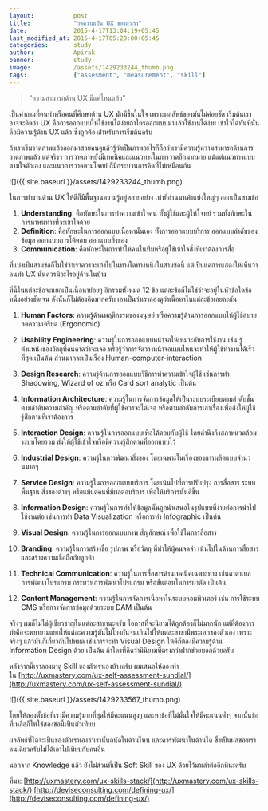 ```yaml
---
layout:           post
title:            "วัดความเป็น UX ของตัวเรา"
date:             2015-4-17T13:04:19+05:45
last_modified_at: 2015-4-17T05:20:00+05:45
categories:       study
author:           Apirak
banner:           study
image:            /assets/1429233244_thumb.png
tags:             ["assesment", "measurement", "skill"]
---
```



> “ความสามารถด้าน UX มีแค่ไหนแล้ว”

เป็นคำถามที่คนทำหรือคนที่ศึกษาด้าน UX มักมีขึ้นในใจ เพราะผลลัพธ์ของมันไม่ค่อยชัด เริ่มต้นเราอาจจะคิดว่า UX คือการออกแบบให้ใช้งานได้ง่ายถ้าใครออกแบบมาแล้วใช้งานได้ง่าย เข้าใจได้ทันทีนั่นคือมีความรู้ด้าน UX แล้ว ซึ่งถูกต้องสำหรับการเริ่มต้นครับ

ถ้าเราเริ่มวาดภาพแล้วออกมาสวยคนดูแล้วรู้ว่าเป็นภาพอะไรก็ถือว่าเรามีความรู้ความสามารถด้านการวาดภาพแล้ว แต่จริงๆ การวาดภาพยังมีเทคนิคและแนวทางในการวาดอีกมากมาย แม้แต่แนวทางแบบตามใจตัวเอง และแนวการวาดตามโจทย์ ก็มีกระบวนการคิดที่ไม่เหมือนกัน

![]({{ site.baseurl }}/assets/1429233244_thumb.png)

ในการทำงานด้าน UX ให้ดีก็มีพื้นฐานความรู้อยู่หลายอย่าง เท่าที่อ่านมาเค้าแบ่งใหญ่ๆ ออกเป็นสามข้อ

<!--more-->

1.  **Understanding**: คือทักษะในการทำความเข้าใจคน ทั้งผู้ใช้และผู้ให้โจทย์ รวมทั้งทักษะในการหาหนทางที่จะเข้าใจด้วย
2.  **Definition**: คือทักษะในการออกแบบเนื้อหานั้นเอง ทั้งการออกแบบบริการ ออกแบบลำดับของข้อมูล ออกแบบการโต้ตอบ ออกแบบสิ่งของ
3.  **Communication**: คือทักษะในการทำให้คนในทีมหรือผู้ใช้เข้าใจสิ่งที่เราต้องการสื่อ

ที่แบ่งเป็นสามข้อก็ไม่ใช่ว่าเราควรจะเก่งไปในทางใดทางหนึ่งในสามข้อนี้ แต่เป็นแค่การแสดงให้เห็นว่าคนทำ UX นั้นควรมีอะไรอยู่ด้านในบ้าง

ที่นี้ในแต่ละข้อจะแยกเป็นเนื้อหาย่อยๆ อีกรวมทั้งหมด 12 ข้อ แต่ละข้อก็ไม่ใช่ว่าจะอยู่ในหัวข้อใดข้อหนึ่งอย่างชัดเจน ดังนั้นก็ไม่ต้องคิดมากครับ เอาเป็นว่าเราลองดูว่าเนื้อหาในแต่ละข้อเลยละกัน

1.  **Human Factors**: ความรู้ด้านพฤติกรรมของมนุษย์ หรือความรู้ด้านการออกแบบให้ผู้ใช้สบายลดความเครียด (Ergonomic)
2.  **Usability Engineering**: ความรู้ในการออกแบบหน้าจอให้เหมาะกับการใช้งาน เช่น รู้ตำแหน่งของวัตถุที่คนคาดว่าจะเจอ หรือรู้ว่าการจัดวางหน้าจอแบบไหนจะทำให้ผู้ใช้ทำงานได้เร็วที่สุด เป็นต้น ส่วนมากจะเป็นเรื่อง Human-computer-interaction

3.  **Design Research**: ความรู้ด้านการออกแบบวิธีการทำความเข้าใจผู้ใช้ เช่นการทำ Shadowing, Wizard of oz หรือ Card sort analytic เป็นต้น

4.  **Information Architecture**: ความรู้ในการจัดการข้อมูลให้เป็นระบบระเบียบตามลำดับชั้น ตามลำดับความสำคัญ หรือตามลำดับที่ผู้ใช้ควรจะได้เจอ หรือตามลำดับการเล่าเรื่องเพื่อส่งให้ผู้ใช้รู้สึกตามที่เราต้องการ

5.  **Interaction Design**: ความรู้ในการออกแบบเพื่อโต้ตอบกับผู้ใช้ โดยคำนึงถึงสภาพแวดล้อม ระบบโดยรวม ส่งให้ผู้ใช้เข้าใจหรือมีความรู้สึกตามที่ออกแบบไว้

6.  **Industrial Design**: ความรู้ในการพัฒนาสิ่งของ โดยเฉพาะในเรื่องของการผลิตแบบจำนวนมากๆ

7.  **Service Design**: ความรู้ในการออกแบบบริการ โดยเน้นไปที่การปรับปรุง การสื่อสาร ระบบพื้นฐาน สิ่งของต่างๆ หรือแม้แต่คนที่มีผลต่อบริการ เพื่อให้บริการนั้นดีขึ้น

8.  **Information Design**: ความรู้ในการทำให้ข้อมูลนั้นถูกนำเสนอในรูปแบบที่ง่ายต่อการนำไปใช้งานต่อ เช่นการทำ Data Visualization หรือการทำ Infographic เป็นต้น

9.  **Visual Design**: ความรู้ในการออกแบบภาพ สัญลักษณ์ เพื่อใช้ในการสื่อสาร

10.  **Branding**: ความรู้ในการสร้างชื่อ รูปภาพ หรือวัตถุ ที่ทำให้ผู้คนจดจำ เน้นไปในด้านการสื่อสารและสร้างความเชื่อถือกับลูกค้า

11.  **Technical Communication**: ความรู้ในการสื่อสารด้านเทคนิคเฉพาะทาง เช่นดาตาเบส การพัฒนาโปรแกรม กระบวนการพัฒนาโปรแกรม หรือขั้นตอนในการผ่าตัด เป็นต้น

12.  **Content Management**: ความรู้ในการจัดการเนื้อหาในระบบคอมพิวเตอร์ เช่น การใช้ระบบ CMS หรือการจัดการข้อมูลด้วยระบบ DAM เป็นต้น

จริงๆ ผมก็ไม่ใช่ผู้เชียวชาญในแต่ละสาขานะครับ โอกาสที่จะนิยามได้ถูกต้องก็ไม่มากนัก แต่ที่ต้องการทำคือจะพยายามแยกให้แต่ละความรู้มันไม่โยงกันจนเกินไปให้แต่ละสาขามีพระเอกของตัวเอง เพราะจริงๆ แล้วมันก็เกี่ยวกันไปหมด เช่นการจะทำ Visual Design ให้ดีก็ต้องมีความรู้ด้าน Information Design ด้วย เป็นต้น ถ้าใครที่คิดว่ามีนิยามที่ตรงกว่าฝากช่วยบอกด้วยครับ

หลังจากนี้เราลองมาดู Skill ของตัวเราเองบ้างครับ ผมเสนอให้ลองทำใน [http://uxmastery.com/ux-self-assessment-sundial/](http://uxmastery.com/ux-self-assessment-sundial/)

![]({{ site.baseurl }}/assets/1429233567_thumb.png)

โดยให้ลองตั้งข้อที่เรามีความรู้มากที่สุดให้มีคะแนนสูงๆ และหาข้อที่ไม่มั่นใจให้มีคะแนนต่ำๆ จากนั้นข้อที่เหลือก็ให้ใช้สองข้อนี้เป็นตัวเทียบ

ผลลัพธ์ที่ได้จะเป็นของตัวเราเองว่าเรานั้นถนัดในด้านไหน และควรพัฒนาในด้านใด ซึ่งเป็นผลของเราคนเดียวครับไม่ได้เอาไปเทียบกับคนอื่น

นอกจาก Knowledge แล้ว ยังไม่ส่วนที่เป็น Soft Skill ของ UX ด้วยไว้มาเล่าต่ออีกทีนะครับ

ที่มา:
[http://uxmastery.com/ux-skills-stack/](http://uxmastery.com/ux-skills-stack/)
[http://deviseconsulting.com/defining-ux/](http://deviseconsulting.com/defining-ux/)
